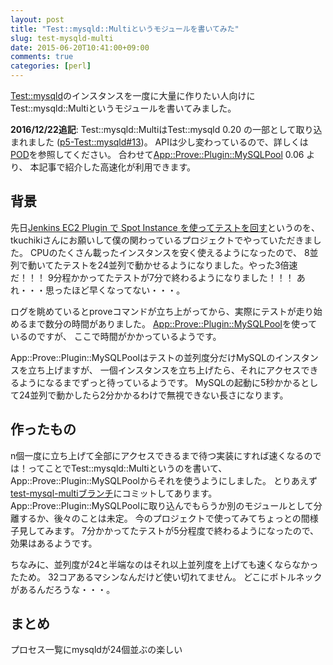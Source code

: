 ```yaml
---
layout: post
title: "Test::mysqld::Multiというモジュールを書いてみた"
slug: test-mysqld-multi
date: 2015-06-20T10:41:00+09:00
comments: true
categories: [perl]
---
```


[Test::mysqld](https://metacpan.org/pod/Test::mysqld)のインスタンスを一度に大量に作りたい人向けに
Test::mysqld::Multiというモジュールを書いてみました。

**2016/12/22追記**: Test::mysqld::MultiはTest::mysqld 0.20 の一部として取り込まれました
([p5-Test::mysqld#13](https://github.com/kazuho/p5-test-mysqld/pull/13))。
APIは少し変わっているので、詳しくは[POD](https://metacpan.org/pod/Test::mysqld)を参照してください。
合わせて[App::Prove::Plugin::MySQLPool](https://metacpan.org/pod/App::Prove::Plugin::MySQLPool) 0.06 より、
本記事で紹介した高速化が利用できます。

<!-- More -->

## 背景

先日[Jenkins EC2 Plugin で Spot Instance を使ってテストを回す](http://tkuchiki.hatenablog.com/entry/2015/04/24/192851)というのを、
tkuchikiさんにお願いして僕の関わっているプロジェクトでやっていただきました。
CPUのたくさん載ったインスタンスを安く使えるようになったので、
8並列で動いてたテストを24並列で動かせるようになりました。やった3倍速だ！！！
9分程かかってたテストが7分で終わるようになりました！！！
あれ・・・思ったほど早くなってない・・・。

ログを眺めているとproveコマンドが立ち上がってから、実際にテストが走り始めるまで数分の時間がありました。
[App::Prove::Plugin::MySQLPool](http://maaash.jp/2013/03/perl-app-prove-plugin-mysqlpool/)を使っているのですが、
ここで時間がかかっているようです。

App::Prove::Plugin::MySQLPoolはテストの並列度分だけMySQLのインスタンスを立ち上げますが、
一個インスタンスを立ち上げたら、それにアクセスできるようになるまでずっと待っているようです。
MySQLの起動に5秒かかるとして24並列で動かしたら2分かかるわけで無視できない長さになります。

## 作ったもの

n個一度に立ち上げて全部にアクセスできるまで待つ実装にすれば速くなるのでは！ってことでTest::mysqld::Multiというのを書いて、
App::Prove::Plugin::MySQLPoolからそれを使うようにしました。
とりあえず[test-mysql-multiブランチ](https://github.com/mash/App-Prove-Plugin-MySQLPool/compare/master...shogo82148:test-mysqld-multi)にコミットしてあります。
App::Prove::Plugin::MySQLPoolに取り込んでもらうか別のモジュールとして分離するか、後々のことは未定。
今のプロジェクトで使ってみてちょっとの間様子見してみます。
7分かかってたテストが5分程度で終わるようになったので、効果はあるようです。

ちなみに、並列度が24と半端なのはそれ以上並列度を上げても速くならなかったため。
32コアあるマシンなんだけど使い切れてません。
どこにボトルネックがあるんだろうな・・・。

## まとめ

プロセス一覧にmysqldが24個並ぶの楽しい
